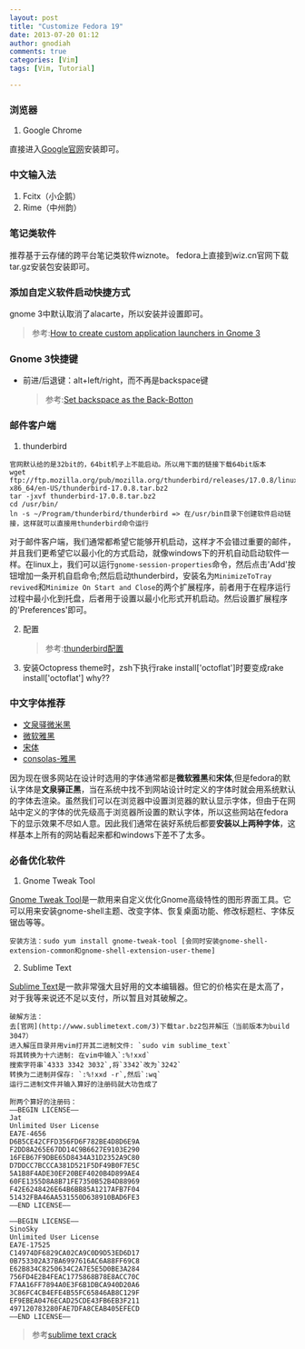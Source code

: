 ```yaml
---
layout: post
title: "Customize Fedora 19"
date: 2013-07-20 01:12
author: gnodiah
comments: true
categories: [Vim] 
tags: [Vim, Tutorial]

---
```


### 浏览器
1. Google Chrome

直接进入[Google官网](http://www.google.cn/intl/zh-CN/chrome/)安装即可。

### 中文输入法

1. Fcitx（小企鹅）
2. Rime（中州韵）

### 笔记类软件
推荐基于云存储的跨平台笔记类软件wiznote。
fedora上直接到wiz.cn官网下载tar.gz安装包安装即可。

### 添加自定义软件启动快捷方式
gnome 3中默认取消了alacarte，所以安装并设置即可。

> 参考:[How to create custom application launchers in Gnome 3](http://blog.randell.ph/2011/08/01/how-to-create-custom-application-launchers-in-gnome-3/)

### Gnome 3快捷键
*   前进/后退键：alt+left/right，而不再是backspace键

    > 参考:[Set backspace as the Back-Botton](http://linuxg.net/backspace-key-not-working-as-a-back-button-in-nautilus-3-6-2-how-to-fix-this)

### 邮件客户端

1.  thunderbird

~~~
官网默认给的是32bit的，64bit机子上不能启动。所以用下面的链接下载64bit版本
wget ftp://ftp.mozilla.org/pub/mozilla.org/thunderbird/releases/17.0.8/linux-x86_64/en-US/thunderbird-17.0.8.tar.bz2
tar -jxvf thunderbird-17.0.8.tar.bz2
cd /usr/bin/
ln -s ~/Program/thunderbird/thunderbird => 在/usr/bin目录下创建软件启动链接，这样就可以直接用thunderbird命令运行
~~~
对于邮件客户端，我们通常都希望它能够开机启动，这样才不会错过重要的邮件，并且我们更希望它以最小化的方式启动，就像windows下的开机自动启动软件一样。在linux上，我们可以运行`gnome-session-properties`命令，然后点击'Add'按钮增加一条开机自启命令;然后启动thunderbird，安装名为`MinimizeToTray revived`和`Minimize On Start and Close`的两个扩展程序，前者用于在程序运行过程中最小化到托盘，后者用于设置以最小化形式开机启动。然后设置扩展程序的'Preferences'即可。

2.  配置

    >参考:[thunderbird配置](http://wiki.linux-ren.org/index.php/Thunderbird)

3.  安装Octopress theme时，zsh下执行rake install['octoflat']时要变成rake install\['octoflat'\] why??

### 中文字体推荐
* [文泉驿微米黑](http://wenq.org/wqy2/index.cgi?SpreadWQYMicroHei)
* [微软雅黑](http://yun.baidu.com/share/link?shareid=4210301939&uk=302933770&third=0)
* [宋体](http://www.filecrop.com/simsun.ttf.html)
* [consolas-雅黑]()

因为现在很多网站在设计时选用的字体通常都是**微软雅黑**和**宋体**,但是fedora的默认字体是**文泉驿正黑**，当在系统中找不到网站设计时定义的字体时就会用系统默认的字体去渲染。虽然我们可以在浏览器中设置浏览器的默认显示字体，但由于在网站中定义的字体的优先级高于浏览器所设置的默认字体，所以这些网站在fedora下的显示效果不尽如人意。因此我们通常在装好系统后都要**安装以上两种字体**，这样基本上所有的网站看起来都和windows下差不了太多。

### 必备优化软件
1. Gnome Tweak Tool

[Gnome Tweak Tool](https://wiki.gnome.org/GnomeTweakTool)是一款用来自定义优化Gnome高级特性的图形界面工具。它可以用来安装gnome-shell主题、改变字体、恢复桌面功能、修改标题栏、字体反锯齿等等。

~~~
安装方法：sudo yum install gnome-tweak-tool [会同时安装gnome-shell-extension-common和gnome-shell-extension-user-theme]
~~~

2. Sublime Text

[Sublime Text](http://www.sublimetext.com/3)是一款非常强大且好用的文本编辑器。但它的价格实在是太高了，对于我等来说还不足以支付，所以暂且对其破解之。

~~~
破解方法：
去[官网](http://www.sublimetext.com/3)下载tar.bz2包并解压（当前版本为build 3047）
进入解压目录并用vim打开其二进制文件: `sudo vim sublime_text`
将其转换为十六进制: 在vim中输入`:%!xxd`
搜索字符串`4333 3342 3032`,将`3342`改为`3242`
转换为二进制并保存: `:%!xxd -r`,然后`:wq`
运行二进制文件并输入算好的注册码就大功告成了

附两个算好的注册码：
—–BEGIN LICENSE—–
Jat
Unlimited User License
EA7E-4656
D6B5CE42CFFD356FD6F782BE4D8D6E9A
F2DD8A265E67DD14C9B6627E9103E290
16FEB67F9DBE65D8434A31D2352A9C80
D7DDCC7BCCCA381D521F5DF49B0F7E5C
5A1B8F4ADE30EF20BEF4020B4D899AE4
60FE1355D8A8B71FE7350B52B4D88969
F42E6248426E64B6BB85A1217AFB7F04
51432FBA46AA531550D638910BAD6FE3
—–END LICENSE—–

—–BEGIN LICENSE—–
SinoSky
Unlimited User License
EA7E-17525
C14974DF6829CA02CA9C0D9D53ED6D17
0B753302A37BA6997616AC6A88FF69C8
E62B834C8250634C2A7E5E5D0BE3A284
756FD4E2B4FEAC1775868B78E8ACC70C
F7AA16FF7894A0E3F6B1DBCA940D20A6
3C86FC4CB4EFE4B55FC65846AB8C129F
EF9EBEA0476ECAD25CDE43FB6EB3F211
497120783280FAE7DFA8CEAB405EFECD
—–END LICENSE—–
~~~

>   参考[sublime text crack](http://www.sinosky.org/sublime-text-crack-linux.html)
